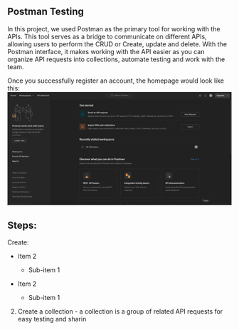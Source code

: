Postman Testing
---
In this project, we used Postman as the primary tool for working with the APIs. This tool serves as a bridge to communicate on different APIs, allowing users to perform the CRUD or Create, update and delete. With the Postman interface, it makes working with the API easier as you can organize API requests into collections, automate testing and work with the team.


Once you successfully register an account, the homepage would look like this:
![Hompage](images/1-homepage.png)


Steps:
---
Create:
- Item 2
  - Sub-item 1

- Item 2
  - Sub-item 1

2. Create a collection - a collection is a group of related API requests for easy testing and sharin
